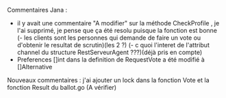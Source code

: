 Commentaires Jana : 
- il y avait une commentaire "A modifier" sur la méthode CheckProfile , je l'ai supprimé, je pense que ça été resolu puisque la fonction est bonne
(- les clients sont les personnes qui demande de faire un vote ou d'obtenir le resultat de scrutin)(les 2 ?)
(- c quoi l'interet de l'attribut channel du structure RestServeurAgent ???)(déjà pris en compte)
- Preferences []int dans la definition de RequestVote a été modifié à []Alternative

Nouveaux commentaires :
j'ai ajouter un lock dans la fonction Vote et la fonction Result du ballot.go (A vérifier)